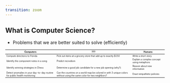 ```yaml
---
transition: zoom
---
```


## What is Computer Science?

- Problems that we are better suited to solve (efficiently)

<table style='font-size:50%'>
    <thead><tr>
        <th>Computers</th>
        <th>???</th>
        <th>Humans</th>
    </tr></thead>
    <tbody><tr>
        <td>Compute directions to Florida</td>
        <td>Pick out items at a grocery store that add up to exactly $150</td>
        <td>Write a short story</td>
    </tr>
    <tr>
        <td>Identify the component notes in a song</td>
        <td>Predict recividism</td>
        <td>Explain a complex concept using metaphors</td>
    </tr>
    <tr>
        <td>Identify winning strategies in Chess</td>
        <td>Determine a good job candidate for a new job opening (why?)</td>
        <td>Reason about new information</td>
    </tr>
    <tr>
        <td>Detect anomalies in your day-to-day routine for public health monitoring</td>
        <td>Can the countries on a world map be colored in with 3 unique colors without using the same color for two neighbors?</td>
        <td>Enact empathetic policies</td>
    </tr></tbody>
</table>